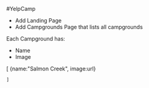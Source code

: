 #YelpCamp

* Add Landing Page
* Add Campgrounds Page that lists all campgrounds

Each Campground has:

* Name
* Image

[
    {name:"Salmon Creek", image:url}
    
    ]